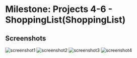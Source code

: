 # Milestone: Projects 4-6 - ShoppingList(ShoppingList)

## Screenshots
![screenshot1](https://github.com/khumargirdhar/100DaysOfSwift/blob/main/08-ShoppingList%20(Milestone-Projects-4-6)/Screenshots/M2-01.png)
![screenshot2](https://github.com/khumargirdhar/100DaysOfSwift/blob/main/08-ShoppingList%20(Milestone-Projects-4-6)/Screenshots/M2-02.png)
![screenshot3](https://github.com/khumargirdhar/100DaysOfSwift/blob/main/08-ShoppingList%20(Milestone-Projects-4-6)/Screenshots/M2-03.png)
![screenshot4](https://github.com/khumargirdhar/100DaysOfSwift/blob/main/08-ShoppingList%20(Milestone-Projects-4-6)/Screenshots/M2-04.png)